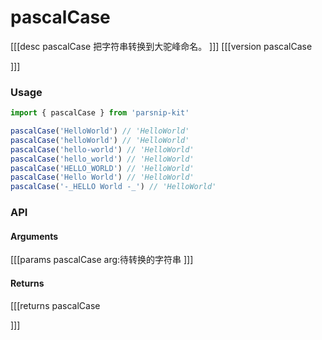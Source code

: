 # pascalCase
[[[desc pascalCase
把字符串转换到大驼峰命名。
]]]
[[[version pascalCase
  
]]]
### Usage

```ts
import { pascalCase } from 'parsnip-kit'

pascalCase('HelloWorld') // 'HelloWorld'
pascalCase('helloWorld') // 'HelloWorld'
pascalCase('hello-world') // 'HelloWorld'
pascalCase('hello_world') // 'HelloWorld'
pascalCase('HELLO_WORLD') // 'HelloWorld'
pascalCase('Hello World') // 'HelloWorld'
pascalCase('-_HELLO World -_') // 'HelloWorld'
```


### API

#### Arguments
[[[params pascalCase
arg:待转换的字符串
]]]
#### Returns
[[[returns pascalCase

]]]